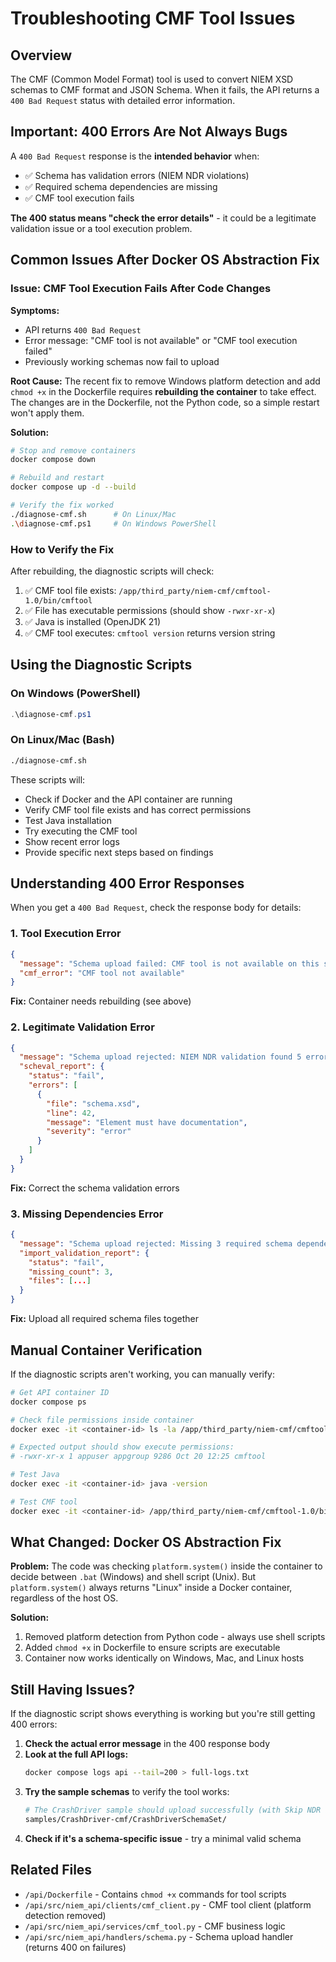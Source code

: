 # Troubleshooting CMF Tool Issues

## Overview

The CMF (Common Model Format) tool is used to convert NIEM XSD schemas to CMF format and JSON Schema. When it fails, the API returns a `400 Bad Request` status with detailed error information.

## Important: 400 Errors Are Not Always Bugs

A `400 Bad Request` response is the **intended behavior** when:
- ✅ Schema has validation errors (NIEM NDR violations)
- ✅ Required schema dependencies are missing
- ✅ CMF tool execution fails

**The 400 status means "check the error details"** - it could be a legitimate validation issue or a tool execution problem.

## Common Issues After Docker OS Abstraction Fix

### Issue: CMF Tool Execution Fails After Code Changes

**Symptoms:**
- API returns `400 Bad Request`
- Error message: "CMF tool is not available" or "CMF tool execution failed"
- Previously working schemas now fail to upload

**Root Cause:**
The recent fix to remove Windows platform detection and add `chmod +x` in the Dockerfile requires **rebuilding the container** to take effect. The changes are in the Dockerfile, not the Python code, so a simple restart won't apply them.

**Solution:**
```bash
# Stop and remove containers
docker compose down

# Rebuild and restart
docker compose up -d --build

# Verify the fix worked
./diagnose-cmf.sh      # On Linux/Mac
.\diagnose-cmf.ps1     # On Windows PowerShell
```

### How to Verify the Fix

After rebuilding, the diagnostic scripts will check:

1. ✅ CMF tool file exists: `/app/third_party/niem-cmf/cmftool-1.0/bin/cmftool`
2. ✅ File has executable permissions (should show `-rwxr-xr-x`)
3. ✅ Java is installed (OpenJDK 21)
4. ✅ CMF tool executes: `cmftool version` returns version string

## Using the Diagnostic Scripts

### On Windows (PowerShell)
```powershell
.\diagnose-cmf.ps1
```

### On Linux/Mac (Bash)
```bash
./diagnose-cmf.sh
```

These scripts will:
- Check if Docker and the API container are running
- Verify CMF tool file exists and has correct permissions
- Test Java installation
- Try executing the CMF tool
- Show recent error logs
- Provide specific next steps based on findings

## Understanding 400 Error Responses

When you get a `400 Bad Request`, check the response body for details:

### 1. Tool Execution Error
```json
{
  "message": "Schema upload failed: CMF tool is not available on this server",
  "cmf_error": "CMF tool not available"
}
```
**Fix:** Container needs rebuilding (see above)

### 2. Legitimate Validation Error
```json
{
  "message": "Schema upload rejected: NIEM NDR validation found 5 error(s)",
  "scheval_report": {
    "status": "fail",
    "errors": [
      {
        "file": "schema.xsd",
        "line": 42,
        "message": "Element must have documentation",
        "severity": "error"
      }
    ]
  }
}
```
**Fix:** Correct the schema validation errors

### 3. Missing Dependencies Error
```json
{
  "message": "Schema upload rejected: Missing 3 required schema dependencies",
  "import_validation_report": {
    "status": "fail",
    "missing_count": 3,
    "files": [...]
  }
}
```
**Fix:** Upload all required schema files together

## Manual Container Verification

If the diagnostic scripts aren't working, you can manually verify:

```bash
# Get API container ID
docker compose ps

# Check file permissions inside container
docker exec -it <container-id> ls -la /app/third_party/niem-cmf/cmftool-1.0/bin/

# Expected output should show execute permissions:
# -rwxr-xr-x 1 appuser appgroup 9286 Oct 20 12:25 cmftool

# Test Java
docker exec -it <container-id> java -version

# Test CMF tool
docker exec -it <container-id> /app/third_party/niem-cmf/cmftool-1.0/bin/cmftool version
```

## What Changed: Docker OS Abstraction Fix

**Problem:** The code was checking `platform.system()` inside the container to decide between `.bat` (Windows) and shell script (Unix). But `platform.system()` always returns "Linux" inside a Docker container, regardless of the host OS.

**Solution:**
1. Removed platform detection from Python code - always use shell scripts
2. Added `chmod +x` in Dockerfile to ensure scripts are executable
3. Container now works identically on Windows, Mac, and Linux hosts

## Still Having Issues?

If the diagnostic script shows everything is working but you're still getting 400 errors:

1. **Check the actual error message** in the 400 response body
2. **Look at the full API logs:**
   ```bash
   docker compose logs api --tail=200 > full-logs.txt
   ```
3. **Try the sample schemas** to verify the tool works:
   ```bash
   # The CrashDriver sample should upload successfully (with Skip NDR checked)
   samples/CrashDriver-cmf/CrashDriverSchemaSet/
   ```
4. **Check if it's a schema-specific issue** - try a minimal valid schema

## Related Files

- `/api/Dockerfile` - Contains `chmod +x` commands for tool scripts
- `/api/src/niem_api/clients/cmf_client.py` - CMF tool client (platform detection removed)
- `/api/src/niem_api/services/cmf_tool.py` - CMF business logic
- `/api/src/niem_api/handlers/schema.py` - Schema upload handler (returns 400 on failures)
